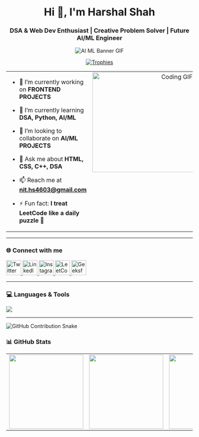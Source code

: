 <h1 align="center">Hi 👋, I'm Harshal Shah</h1>
<h3 align="center">DSA & Web Dev Enthusiast | Creative Problem Solver | Future AI/ML Engineer</h3>



<!-- Full-width GIF Banner -->
<p align="center">
  <img src="https://res.cloudinary.com/superfolio/image/upload/v1620689979/68747470733a2f2f692e70696e696d672e636f6d2f6f726967696e616c732f63362f33332f63322f63363333633230656465383266306530636564376435373064626533613166332e676966_yjuh2s.gif" style="max-width: 100%;" alt="AI ML Banner GIF" />
</p>

<!-- GitHub Trophies -->
<p align="center">
  <a href="https://github.com/ryo-ma/github-profile-trophy">
    <img src="https://github-profile-trophy.vercel.app/?username=h4rshalshah&theme=onestar&bg_color=000000&margin-w=15" alt="Trophies" />
  </a>
</p>

<!-- Two-column layout -->
<table>
  <tr>
    <td style="vertical-align: top; width: 50%;">

- 🔭 I’m currently working on **FRONTEND PROJECTS**  
- 🌱 I’m currently learning **DSA, Python, AI/ML**  
- 👯 I’m looking to collaborate on **AI/ML PROJECTS**  
- 💬 Ask me about **HTML, CSS, C++, DSA**  
- 📫 Reach me at **nit.hs4603@gmail.com**  
- ⚡ Fun fact: **I treat LeetCode like a daily puzzle 🧩**

    </td>
    <td align="center" style="vertical-align: top; width: 50%;">
      <img src="https://i.pinimg.com/originals/90/70/32/9070324cdfc07c68d60eed0c39e77573.gif" height="270px" width="440px" alt="Coding GIF" />
    </td>
  </tr>
</table>

---


### 🌐 Connect with me

<p align="left">
  <a href="https://twitter.com/h4rshalshah" target="_blank">
    <img src="https://skillicons.dev/icons?i=twitter" height="40" alt="Twitter" />
  </a>
  <a href="https://linkedin.com/in/h4rshal" target="_blank">
    <img src="https://skillicons.dev/icons?i=linkedin" height="40" alt="LinkedIn" />
  </a>
  <a href="https://instagram.com/itz_harsh047" target="_blank">
    <img src="https://skillicons.dev/icons?i=instagram" height="40" alt="Instagram" />
  </a>
  <a href="https://leetcode.com/h4rshal" target="_blank">
    <img src="https://upload.wikimedia.org/wikipedia/commons/1/19/LeetCode_logo_black.png" height="40" alt="LeetCode" />
  </a>
  <a href="https://auth.geeksforgeeks.org/user/itz_harsh047" target="_blank">
    <img src="https://upload.wikimedia.org/wikipedia/commons/4/43/GeeksforGeeks.svg" height="40" alt="GeeksforGeeks" />
  </a>
</p>

---

### 💻 Languages & Tools

<p align="left">
  <img src="https://skillicons.dev/icons?i=cpp,css,html,java,js,mysql,python,pandas" />
</p>

---

  <picture>
    <source media="(prefers-color-scheme: dark)" srcset="https://raw.githubusercontent.com/H4rshalshah/H4rshalshah/output/github-contribution-grid-snake-dark.svg" />
    <source media="(prefers-color-scheme: light)" srcset="https://raw.githubusercontent.com/H4rshalshah/H4rshalshah/output/github-contribution-grid-snake.svg" />
    <img alt="GitHub Contribution Snake" src="https://raw.githubusercontent.com/H4rshalshah/H4rshalshah/output/github-contribution-grid-snake.svg" />
  </picture>


### 📊 GitHub Stats

<div align="center">
  <table>
    <tr>
      <td>
        <img src="https://github-readme-stats.vercel.app/api?username=H4rshalshah&theme=aura&hide_border=true&include_all_commits=true&count_private=true" height="200px" />
      </td>
      <td>
        <img src="https://github-readme-streak-stats.herokuapp.com/?user=H4rshalshah&theme=aura&hide_border=true" height="200px" />
      </td>
      <td>
        <img src="https://github-readme-stats.vercel.app/api/top-langs/?username=H4rshalshah&theme=aura&hide_border=true&layout=compact" height="200px" />
      </td>
    </tr>
  </table>
</div>



